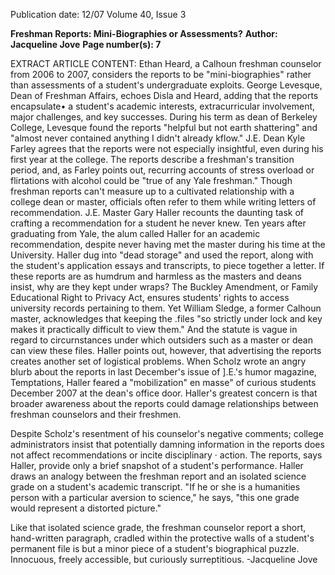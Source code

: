 Publication date: 12/07
Volume 40, Issue 3

**Freshman Reports: Mini-Biographies or Assessments?**
**Author: Jacqueline Jove**
**Page number(s): 7**

EXTRACT ARTICLE CONTENT:
Ethan Heard, a Calhoun freshman counselor from 2006 to 2007, considers the reports to be "mini-biographies" rather than assessments of a student's undergraduate exploits. 
George Levesque, Dean of Freshman Affairs, echoes Disla and Heard, adding that the reports encapsulate• a student's academic interests, extracurricular involvement, major challenges, and key successes. During his term as dean of Berkeley College, Levesque found the reports "helpful but not earth shattering" and "almost never contained anything I didn't already kflow." J.E. Dean Kyle Farley agrees that the reports were not especially insightful, even during his first year at the college. The reports describe a freshman's transition period, and, as Farley points out, recurring accounts of stress overload or flirtations with alcohol could be "true of any Yale freshman." 
Though freshman reports can't measure up to a cultivated relationship with a college dean or master, officials often refer to them while writing letters of recommendation. J.E. Master Gary Haller recounts the daunting task of crafting a recommendation for a student he never knew. Ten years after graduating from Yale, the alum called Haller for an academic recommendation, despite never having met the master during his time at the University. Haller dug into "dead storage" and used the report, along with the student's application essays and transcripts, to piece together a letter. 
If these reports are as humdrum and harmless as the masters and deans insist, why are they kept under wraps? The Buckley Amendment, or Family Educational Right to Privacy Act, ensures students' rights to access university records pertaining to them. Yet William Sledge, a former Calhoun master, acknowledges that keeping the .files "so strictly under lock and key makes it practically difficult to view them." And the statute is vague in regard to circurnstances under which outsiders such as a master or dean can view these files. 
Haller points out, however, that advertising the reports creates another set of logistical problems. When Scholz wrote an angry blurb about the reports in last December's issue of ].E.'s humor magazine, Temptations, Haller feared a "mobilization" en masse" of curious students December 2007 at the dean's office door. Haller's greatest concern is that broader awareness about the reports could damage relationships between freshman counselors and their freshmen. 

Despite Scholz's resentment of his counselor's negative comments; college administrators insist that potentially damning information in the reports does not affect recommendations or incite disciplinary · action. The reports, says Haller, provide only a brief snapshot of a student's performance. Haller draws an analogy between the freshman report and an isolated science grade on a student's academic transcript. "If he or she is a humanities person with a particular aversion to science," he says, "this one grade would represent a distorted picture." 

Like that isolated science grade, the freshman counselor report a short, hand-written paragraph, cradled within the protective walls of a student's permanent file is but a minor piece of a student's biographical puzzle. Innocuous, freely accessible, but curiously surreptitious. 
-Jacqueline Jove